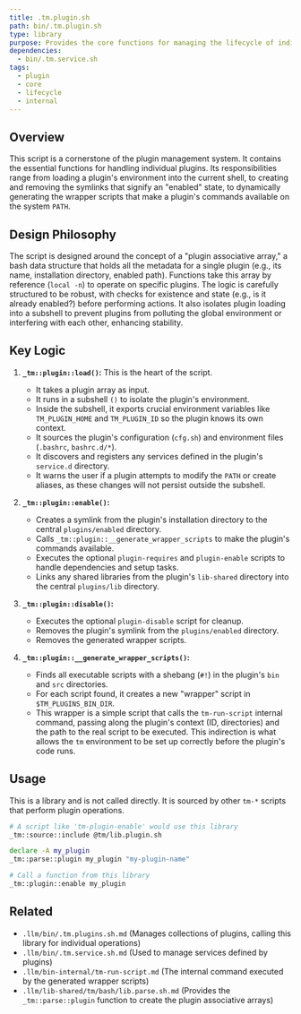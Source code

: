 ```yaml
---
title: .tm.plugin.sh
path: bin/.tm.plugin.sh
type: library
purpose: Provides the core functions for managing the lifecycle of individual plugins, including loading, enabling, disabling, and command generation.
dependencies:
  - bin/.tm.service.sh
tags:
  - plugin
  - core
  - lifecycle
  - internal
---
```


## Overview
This script is a cornerstone of the plugin management system. It contains the essential functions for handling individual plugins. Its responsibilities range from loading a plugin's environment into the current shell, to creating and removing the symlinks that signify an "enabled" state, to dynamically generating the wrapper scripts that make a plugin's commands available on the system `PATH`.

## Design Philosophy
The script is designed around the concept of a "plugin associative array," a bash data structure that holds all the metadata for a single plugin (e.g., its name, installation directory, enabled path). Functions take this array by reference (`local -n`) to operate on specific plugins. The logic is carefully structured to be robust, with checks for existence and state (e.g., is it already enabled?) before performing actions. It also isolates plugin loading into a subshell to prevent plugins from polluting the global environment or interfering with each other, enhancing stability.

## Key Logic
1.  **`_tm::plugin::load()`:** This is the heart of the script.
    -   It takes a plugin array as input.
    -   It runs in a subshell `()` to isolate the plugin's environment.
    -   Inside the subshell, it exports crucial environment variables like `TM_PLUGIN_HOME` and `TM_PLUGIN_ID` so the plugin knows its own context.
    -   It sources the plugin's configuration (`cfg.sh`) and environment files (`.bashrc`, `bashrc.d/*`).
    -   It discovers and registers any services defined in the plugin's `service.d` directory.
    -   It warns the user if a plugin attempts to modify the `PATH` or create aliases, as these changes will not persist outside the subshell.

2.  **`_tm::plugin::enable()`:**
    -   Creates a symlink from the plugin's installation directory to the central `plugins/enabled` directory.
    -   Calls `_tm::plugin::__generate_wrapper_scripts` to make the plugin's commands available.
    -   Executes the optional `plugin-requires` and `plugin-enable` scripts to handle dependencies and setup tasks.
    -   Links any shared libraries from the plugin's `lib-shared` directory into the central `plugins/lib` directory.

3.  **`_tm::plugin::disable()`:**
    -   Executes the optional `plugin-disable` script for cleanup.
    -   Removes the plugin's symlink from the `plugins/enabled` directory.
    -   Removes the generated wrapper scripts.

4.  **`_tm::plugin::__generate_wrapper_scripts()`:**
    -   Finds all executable scripts with a shebang (`#!`) in the plugin's `bin` and `src` directories.
    -   For each script found, it creates a new "wrapper" script in `$TM_PLUGINS_BIN_DIR`.
    -   This wrapper is a simple script that calls the `tm-run-script` internal command, passing along the plugin's context (ID, directories) and the path to the real script to be executed. This indirection is what allows the `tm` environment to be set up correctly before the plugin's code runs.

## Usage
This is a library and is not called directly. It is sourced by other `tm-*` scripts that perform plugin operations.

```bash
# A script like 'tm-plugin-enable' would use this library
_tm::source::include @tm/lib.plugin.sh

declare -A my_plugin
_tm::parse::plugin my_plugin "my-plugin-name"

# Call a function from this library
_tm::plugin::enable my_plugin
```

## Related
-   `.llm/bin/.tm.plugins.sh.md` (Manages collections of plugins, calling this library for individual operations)
-   `.llm/bin/.tm.service.sh.md` (Used to manage services defined by plugins)
-   `.llm/bin-internal/tm-run-script.md` (The internal command executed by the generated wrapper scripts)
-   `.llm/lib-shared/tm/bash/lib.parse.sh.md` (Provides the `_tm::parse::plugin` function to create the plugin associative arrays)